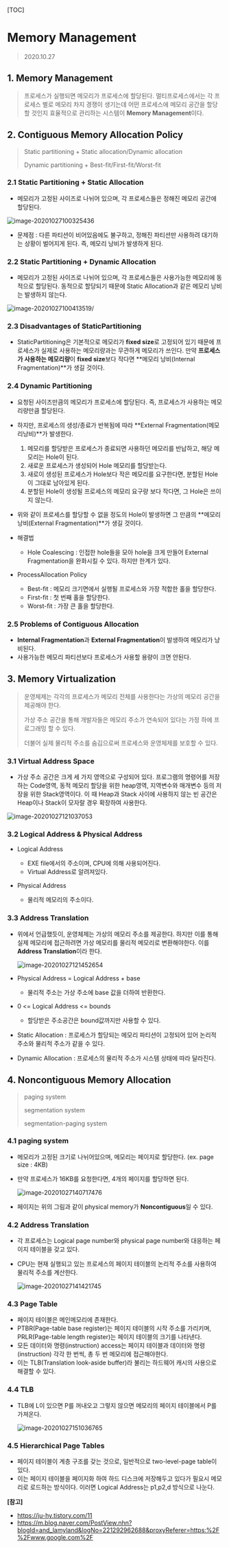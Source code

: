 [TOC]

# Memory Management

> 2020.10.27



## 1. Memory Management

> 프로세스가 실행되면 메모리가 프로세스에 할당된다. 멀티프로세스에서는 각 프로세스 별로 메모리 차지 경쟁이 생기는데 어떤 프로세스에 메모리 공간을 할당할 것인지 효율적으로 관리하는 시스템이 **Memory Management**이다.



## 2. Contiguous Memory Allocation Policy

> Static partitioning + Static allocation/Dynamic allocation
>
> Dynamic partitioning + Best-fit/First-fit/Worst-fit



### 2.1 Static Partitioning + Static Allocation

- 메모리가 고정된 사이즈로 나뉘어 있으며, 각 프로세스들은 정해진 메모리 공간에 할당된다. 

![image-20201027100325436](./img/StaticPartitinoningStaticAllocation.png)

- 문제점 : 다른 파티션이 비어있음에도 불구하고, 정해진 파티션만 사용하려 대기하는 상황이 벌어지게 된다. 즉, 메모리 낭비가 발생하게 된다.



### 2.2 Static Partitioning + Dynamic Allocation

- 메모리가 고정된 사이즈로 나뉘어 있으며, 각 프로세스들은 사용가능한 메모리에 동적으로 할당된다. 동적으로 할당되기 때문에 Static Allocation과 같은 메모리 낭비는 발생하지 않는다.

![image-20201027100413519](./img/StaticPartitioningDynamicAllocation.png)/



### 2.3 Disadvantages of StaticPartitioning

- StaticPartitioning은 기본적으로 메모리가 **fixed size**로 고정되어 있기 때문에 프로세스가 실제로 사용하는 메모리량과는 무관하게 메모리가 쓰인다. 만약 **프로세스가 사용하는 메모리량**이 **fixed size**보다 작다면 **메모리 낭비(Internal Fragmentation)**가 생길 것이다.



### 2.4 Dynamic Partitioning

- 요청된 사이즈만큼의 메모리가 프로세스에 할당된다. 즉, 프로세스가 사용하는 메모리량만큼 할당된다.
- 하지만, 프로세스의 생성/종료가 반복됨에 따라 **External Fragmentation(메모리낭비)**가 발생한다.
  1. 메모리를 할당받은 프로세스가 종료되면 사용하던 메모리를 반납하고, 해당 메모리는 Hole이 된다.
  2. 새로운 프로세스가 생성되어 Hole 메모리를 할당받는다.
  3. 새로이 생성된 프로세스가 Hole보다 작은 메모리를 요구한다면, 분할된 Hole이 그대로 남아있게 된다.
  4. 분할된 Hole이 생성될 프로세스의 메모리 요구량 보다 작다면, 그 Hole은 쓰이지 않는다.

- 위와 같이 프로세스를 할당할 수 없을 정도의 Hole이 발생하면 그 만큼의 **메모리 낭비(External Fragmentation)**가 생길 것이다.

- 해결법
  - Hole Coalescing : 인접한 hole들을 모아 hole을 크게 만들어 External Fragmentation을 완화시킬 수 있다. 하지만 한계가 있다.
- ProcessAllocation Policy
  - Best-fit : 메모리 크기면에서 실행될 프로세스와 가장 적합한 홀을 할당한다.
  - First-fit : 첫 번째 홀을 할당한다.
  - Worst-fit : 가장 큰 홀을 할당한다.



### 2.5 Problems of Contiguous Allocation

- **Internal Fragmentation**과 **External Fragmentation**이 발생하여 메모리가 낭비된다.
- 사용가능한 메모리 파티션보다 프로세스가 사용할 용량이 크면 안된다.



## 3. Memory Virtualization

> 운영체제는 각각의 프로세스가 메모리 전체를 사용한다는 가상의 메모리 공간을 제공해야 한다.
>
> 가상 주소 공간을 통해 개발자들은 메모리 주소가 연속되어 있다는 가정 하에 프로그래밍 할 수 있다.
>
> 더불어 실제 물리적 주소를 숨김으로써 프로세스와 운영체제를 보호할 수 있다.



### 3.1 Virtual Address Space

- 가상 주소 공간은 크게 세 가지 영역으로 구성되어 있다. 프로그램의 명령어를 저장하는 Code영역, 동적 메모리 할당을 위한 heap영역, 지역변수와 매개변수 등의 저장을 위한 Stack영역이다. 이 때 Heap과 Stack 사이에 사용하지 않는 빈 공간은 Heap이나 Stack이 모자랄 경우 확장하여 사용한다.

 ![image-20201027121037053](./img/VirtualAddressSpace.jpg)

### 3.2 Logical Address & Physical Address

- Logical Address
  - EXE file에서의 주소이며, CPU에 의해 사용되어진다.
  - Virtual Address로 알려져있다.

- Physical Address
  - 물리적 메모리의 주소이다.



### 3.3 Address Translation

- 위에서 언급했듯이, 운영체제는 가상의 메모리 주소를 제공한다. 하지만 이를 통해 실제 메모리에 접근하려면 가상 메모리를 물리적 메모리로 변환해야한다. 이를 **Address Translation**이라 한다.

  ![image-20201027121452654](./img/AddressTranslation.jpg)

- Physical Address = Logical Address + base

  - 물리적 주소는 가상 주소에 base 값을 더하여 반환한다.

- 0 <= Logical Address <= bounds

  - 할당받은 주소공간은 bound값까지만 사용할 수 있다.

- Static Allocation : 프로세스가 할당되는 메모리 파티션이 고정되어 있어 논리적 주소와 물리적 주소가 같을 수 있다.
- Dynamic Allocation : 프로세스의 물리적 주소가 시스템 상태에 따라 달라진다.



## 4. Noncontiguous Memory Allocation

> paging system
>
> segmentation system
>
> segmentation-paging system



### 4.1 paging system

- 메모리가 고정된 크기로 나뉘어있으며, 메모리는 페이지로 할당한다. (ex. page size : 4KB)

- 만약 프로세스가 16KB를 요청한다면, 4개의 페이지를 할당하면 된다.

  ![image-20201027140717476](./img/pagingSystem.jpg)

- 페이지는 위의 그림과 같이 physical memory가 **Noncontiguous**일 수 있다.



### 4.2 Address Translation

- 각 프로세스는 Logical page number와 physical page number와 대응하는 페이지 테이블을 갖고 있다.

- CPU는 현재 실행되고 있는 프로세스의 페이지 테이블의 논리적 주소를 사용하여 물리적 주소를 계산한다.

  ![image-20201027141421745](./img/pagingSystem2.jpg)

### 4.3 Page Table

- 페이지 테이블은 메인메모리에 존재한다.
- PTBR(Page-table base register)는 페이지 테이블의 시작 주소를 가리키며, PRLR(Page-table length register)는 페이지 테이블의 크기를 나타낸다.
- 모든 데이터와 명령(instruction) access는 페이지 테이블과 데이터와 명령(instruction) 각각 한 번씩, 총 두 번 메모리에 접근해야한다.
- 이는 TLB(Translation look-aside buffer)라 불리는 하드웨어 캐시의 사용으로 해결할 수 있다.



### 4.4 TLB

- TLB에 L이 있으면 P를 꺼내오고 그렇지 않으면 메모리의 페이지 테이블에서 P를 가져온다.

  ![image-20201027151036765](./img/TLB.jpg)

### 4.5 Hierarchical Page Tables

- 페이지 테이블이 계층 구조를 갖는 것으로, 일반적으로 two-level-page table이 있다.
- 이는 페이지 테이블을 페이지화 하여 하드 디스크에 저장해두고 있다가 필요시 메모리로 로드하는 방식이다. 이러면 Logical Address는 p1,p2,d 방식으로 나눈다.



**[참고]**

- https://ju-hy.tistory.com/11
- https://m.blog.naver.com/PostView.nhn?blogId=and_lamyland&logNo=221292962688&proxyReferer=https:%2F%2Fwww.google.com%2F